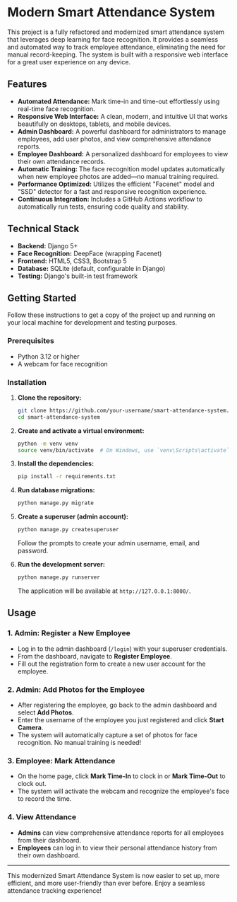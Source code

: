 # Modern Smart Attendance System

This project is a fully refactored and modernized smart attendance system that leverages deep learning for face recognition. It provides a seamless and automated way to track employee attendance, eliminating the need for manual record-keeping. The system is built with a responsive web interface for a great user experience on any device.

## Features

- **Automated Attendance:** Mark time-in and time-out effortlessly using real-time face recognition.
- **Responsive Web Interface:** A clean, modern, and intuitive UI that works beautifully on desktops, tablets, and mobile devices.
- **Admin Dashboard:** A powerful dashboard for administrators to manage employees, add user photos, and view comprehensive attendance reports.
- **Employee Dashboard:** A personalized dashboard for employees to view their own attendance records.
- **Automatic Training:** The face recognition model updates automatically when new employee photos are added—no manual training required.
- **Performance Optimized:** Utilizes the efficient "Facenet" model and "SSD" detector for a fast and responsive recognition experience.
- **Continuous Integration:** Includes a GitHub Actions workflow to automatically run tests, ensuring code quality and stability.

## Technical Stack

- **Backend:** Django 5+
- **Face Recognition:** DeepFace (wrapping Facenet)
- **Frontend:** HTML5, CSS3, Bootstrap 5
- **Database:** SQLite (default, configurable in Django)
- **Testing:** Django's built-in test framework

## Getting Started

Follow these instructions to get a copy of the project up and running on your local machine for development and testing purposes.

### Prerequisites

- Python 3.12 or higher
- A webcam for face recognition

### Installation

1.  **Clone the repository:**
    ```bash
    git clone https://github.com/your-username/smart-attendance-system.git
    cd smart-attendance-system
    ```

2.  **Create and activate a virtual environment:**
    ```bash
    python -m venv venv
    source venv/bin/activate  # On Windows, use `venv\Scripts\activate`
    ```

3.  **Install the dependencies:**
    ```bash
    pip install -r requirements.txt
    ```

4.  **Run database migrations:**
    ```bash
    python manage.py migrate
    ```

5.  **Create a superuser (admin account):**
    ```bash
    python manage.py createsuperuser
    ```
    Follow the prompts to create your admin username, email, and password.

6.  **Run the development server:**
    ```bash
    python manage.py runserver
    ```
    The application will be available at `http://127.0.0.1:8000/`.

## Usage

### 1. Admin: Register a New Employee

- Log in to the admin dashboard (`/login`) with your superuser credentials.
- From the dashboard, navigate to **Register Employee**.
- Fill out the registration form to create a new user account for the employee.

### 2. Admin: Add Photos for the Employee

- After registering the employee, go back to the admin dashboard and select **Add Photos**.
- Enter the username of the employee you just registered and click **Start Camera**.
- The system will automatically capture a set of photos for face recognition. No manual training is needed!

### 3. Employee: Mark Attendance

- On the home page, click **Mark Time-In** to clock in or **Mark Time-Out** to clock out.
- The system will activate the webcam and recognize the employee's face to record the time.

### 4. View Attendance

- **Admins** can view comprehensive attendance reports for all employees from their dashboard.
- **Employees** can log in to view their personal attendance history from their own dashboard.

---

This modernized Smart Attendance System is now easier to set up, more efficient, and more user-friendly than ever before. Enjoy a seamless attendance tracking experience!